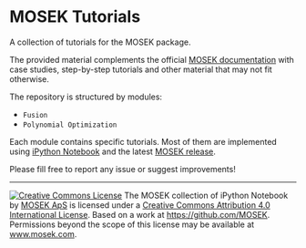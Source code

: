 # MOSEK Tutorials

A collection of tutorials for the MOSEK package.

The provided material complements the official [MOSEK documentation](https://mosek.com/resources/doc) with case studies, step-by-step tutorials and other material that may not fit otherwise.

The repository is structured by modules:

  * `Fusion`
  * `Polynomial Optimization`
  

Each module contains specific tutorials. Most of them are implemented using [iPython Notebook](http://ipython.org/notebook.html) and the latest [MOSEK release](https://mosek.com/resources/downloads).

Please fill free to report any issue or suggest improvements!

-----------------------------------------------------------------------------------------------------


<a rel="license" href="http://creativecommons.org/licenses/by/4.0/"><img alt="Creative Commons License" style="border-width:0" src="https://i.creativecommons.org/l/by/4.0/88x31.png" /></a>
The MOSEK collection of iPython Notebook by <a xmlns:cc="http://creativecommons.org/ns#" href="www.mosek.com" property="cc:attributionName" 
   rel="cc:attributionURL">MOSEK ApS</a> is licensed under a <a rel="license" href="http://creativecommons.org/licenses/by/4.0/">Creative Commons Attribution 4.0 International License</a>.
Based on a work at <a  
   xmlns:dct="http://purl.org/dc/terms/" href="https://github.com/MOSEK" rel="dct:source">https://github.com/MOSEK</a>.
Permissions beyond the scope of this license may be available at <a 
   xmlns:cc="http://creativecommons.org/ns#" href="www.mosek.com" rel="cc:morePermissions">www.mosek.com</a>.

